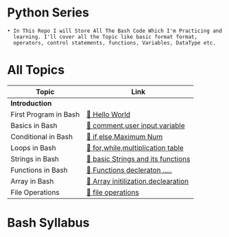 # Python Series
    • In This Repo I will Store All The Bash Code Which I'm Practicing and
      learning. I'll cover all the Topic like basic format format,
      operators, control statements, functions, Variables, DataType etc.    


# All Topics

| Topic                                 |                                               Link                                                      |  
|---------------------------------------|---------------------------------------------------------------------------------------------------------|
| **Introduction**                      |                                                                                                         |
| First Program in Bash                 | [🔗 Hello World](https://github.com/Raunaksplanet/Bash-Series/blob/main/BashFiles/FirstProgram.sh)      |
| Basics in Bash                        | [🔗 comment,user input,variable](https://github.com/Raunaksplanet/Bash-Series/blob/main/BashFiles/BashBasics.sh)      |
| Conditional in Bash                   | [🔗 if,else,Maximum Num](https://github.com/Raunaksplanet/Bash-Series/blob/main/BashFiles/if_else.sh)      |
| Loops in Bash                         | [🔗 for,while,multiplication table](https://github.com/Raunaksplanet/Bash-Series/blob/main/BashFiles/loops.sh)      |
| Strings in Bash                       | [🔗 basic Strings and its functions](https://github.com/Raunaksplanet/Bash-Series/blob/main/BashFiles/strings.sh)      |
| Functions in Bash                     | [🔗 Functions decleraton .....](https://github.com/Raunaksplanet/Bash-Series/blob/main/BashFiles/functions.sh)      |
| Array in Bash                         | [🔗 Array initilization,declearation](https://github.com/Raunaksplanet/Bash-Series/blob/main/BashFiles/array.sh)      |
| File Operations                       | [🔗 file operations](https://github.com/Raunaksplanet/Bash-Series/blob/main/BashFiles/file_operations.sh)      |

# Bash Syllabus 

  
